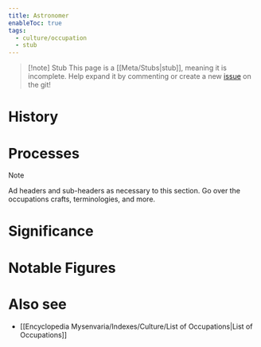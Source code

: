 ```yaml
---
title: Astronomer
enableToc: true
tags:
  - culture/occupation
  - stub
---
```


> [!note] Stub
> This page is a [[Meta/Stubs|stub]], meaning it is incomplete. Help expand it by commenting or create a new [issue](https://github.com/RagtimeGal/quartz--encyclopedia-mysenvaria/issues/new/choose) on the git!


# History

# Processes
> [!note]
> Ad headers and sub-headers as necessary to this section. Go over the occupations crafts, terminologies, and more.

# Significance

# Notable Figures

# Also see
- [[Encyclopedia Mysenvaria/Indexes/Culture/List of Occupations|List of Occupations]]